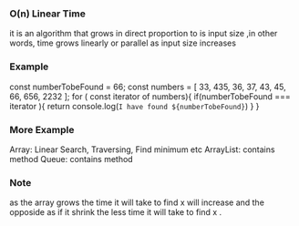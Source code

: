 ### O(n) Linear Time
it is an algorithm that grows in direct proportion to is input size ,in other words,
time grows linearly or parallel  as input size increases

### Example 
const  numberTobeFound = 66;
const  numbers = [ 33, 435, 36, 37, 43, 45, 66, 656, 2232 ];
for ( const iterator of numbers){
    if(numberTobeFound === iterator  ){
        return console.log(`I have found ${numberTobeFound}`)
    }
}
 ### More Example
Array: Linear Search, Traversing, Find minimum etc
ArrayList: contains method
Queue: contains method

### Note 
as the array grows the time it will take to find x will increase and the opposide as if it shrink the less time it will take to find x . 

